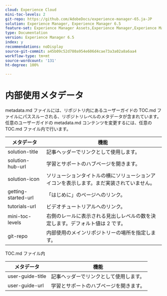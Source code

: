 ```yaml
---
cloud: Experience Cloud
mini-toc-levels: 2
git-repo: https://github.com/AdobeDocs/experience-manager-65.ja-JP
solution: Experience Manager, Experience Manager 6.5
feature-set: Experience Manager Assets,Experience Manager,Experience Manager Sites, Experience Manager Forms
type: Documentation
version: Experience Manager 6.5
index: y
recommendations: noDisplay
source-git-commit: a45b09c52d780a954e606d4cae73a3a02a8a6aa4
workflow-type: tm+mt
source-wordcount: '131'
ht-degree: 100%

---
```



# 内部使用メタデータ

metadata.md ファイルには、リポジトリ内にあるユーザーガイドの TOC.md ファイルにパススルーされる、リポジトリレベルのメタデータが含まれています。 任意のユーザーガイドの metadata.md コンテンツを変更するには、任意の TOC.md ファイル内で行います。

| メタデータ | 機能 |
|--- |--- |
| solution-title | 記事ヘッダーでリンクとして使用します。 |
| solution-hub-url | 学習とサポートのハブページを開きます。 |
| solution-icon | ソリューションタイトルの横にソリューションアイコンを表示します。まだ実装されていません。 |
| getting-started-url | 「はじめに」のページへのリンク。 |
| tutorials-url | ビデオチュートリアルへのリンク。 |
| mini-toc-levels | 右側のレールに表示される見出しレベルの数を決定します。デフォルト値は 2 です。 |
| git-repo | 内部使用のメインリポジトリーの場所を指定します。 |

TOC.md ファイル内

| メタデータ | 機能 |
|--- |--- |
| user-guide-title | 記事ヘッダーでリンクとして使用します。 |
| user-guide-url | 学習とサポートのハブページを開きます。 |
